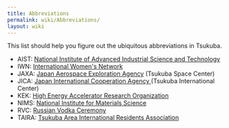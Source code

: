 ```yaml
---
title: Abbreviations
permalink: wiki/Abbreviations/
layout: wiki
---
```


This list should help you figure out the ubiquitous abbreviations in
Tsukuba.

-   AIST: [National Institute of Advanced Industrial Science and
    Technology](/wiki/National_Institute_of_Advanced_Industrial_Science_and_Technology "wikilink")
-   IWN: [International Women's
    Network](/wiki/International_Women's_Network "wikilink")
-   JAXA: [Japan Aerospace Exploration
    Agency](/wiki/Japan_Aerospace_Exploration_Agency_Tsukuba_Space_Center "wikilink")
    (Tsukuba Space Center)
-   JICA: [Japan International Cooperation Agency
    ](/wiki/Japan_International_Cooperation_Agency_Tsukuba_International_Center "wikilink")
    (Tsukuba International Center)
-   KEK: [High Energy Accelerator Research
    Organization](/wiki/High_Energy_Accelerator_Research_Organization "wikilink")
-   NIMS: [National Institute for Materials
    Science](/wiki/National_Institute_for_Materials_Science "wikilink")
-   RVC: [Russian Vodka Ceremony](/wiki/Russian_Vodka_Ceremony "wikilink")
-   TAIRA: [Tsukuba Area International Residents
    Association](/wiki/Tsukuba_Area_International_Residents_Association "wikilink")

